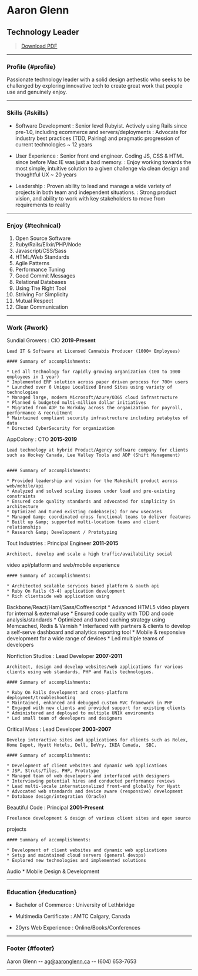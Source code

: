 # Aaron Glenn
## Technology Leader

> [Download PDF](aaron-glenn.pdf)

------

### Profile {#profile}

Passionate technology leader with a solid design aethestic who seeks to be challenged by exploring innovative tech to create great work that people use and genuinely enjoy.

------

### Skills {#skills}

* Software Development
  : Senior level Rubyist. Actively using Rails since pre-1.0, including
ecommerce and servers/deployments
  : Advocate for industry best practices (TDD, Pairing) and pragmatic progression of current technologies
  ~ 12 years

* User Experience
  : Senior front end engineer. Coding JS, CSS & HTML since before Mac IE
was just a bad memory.
  : Enjoy working towards the most simple, intuitive solution to a given challenge via clean design and thoughtful UX
  ~ 20 years

* Leadership
  : Proven ability to lead and manage a wide variety of projects in both team and independent situations.
  : Strong product vision, and ability to work with key stakeholders to move from requirements to reality

-------

### Enjoy {#technical}

1. Open Source Software
1. Ruby/Rails/Elixir/PHP/Node
1. Javascript/CSS/Sass
1. HTML/Web Standards
1. Agile Patterns
1. Performance Tuning
1. Good Commit Messages
1. Relational Databases
1. Using The Right Tool
1. Striving For Simplicity
1. Mutual Respect
1. Clear Communication

------

### Work {#work}

  Sundial Growers
  : CIO
    __2019-Present__

    Lead IT & Software at Licensed Cannabis Producer (1000+ Employees)

    #### Summary of accomplishments:

    * Led all technology for rapidly growing organization (100 to 1000 employees in 1 year)
    * Implemented ERP solution across paper driven process for 700+ users
    * Launched over 6 Unique Localized Brand Sites using variety of technologies
    * Managed large, modern Microsoft/Azure/O365 cloud infrastructure
    * Planned & budgeted multi-million dollar initiatives
    * Migrated from ADP to Workday across the organization for payroll, performance & recruitment
    * Maintained compliant security infrastructure including petabytes of data
    * Directed CyberSecurity for organization


  AppColony
  : CTO
    __2015-2019__

    Lead technology at hybrid Product/Agency software company for clients such as Hockey Canada, Lee Valley Tools and ADP (Shift Management)


    #### Summary of accomplishments:

    * Provided leadership and vision for the Makeshift product across web/mobile/api
    * Analyzed and solved scaling issues under load and pre-existing constraints
    * Ensured code quality standards and advocated for simplicity in architecture
    * Optimized and tuned existing codebase(s) for new usecases
    * Managed &amp; coordinated cross functional teams to deliver features
    * Built up &amp; supported multi-location teams and client relationships
    * Research &amp; Development / Prototyping


  Tout Industries
  : Principal Engineer
    __2011-2015__

    Architect, develop and scale a high traffic/availability social
video api/platform and web/mobile experience


    #### Summary of accomplishments:

    * Architected scalable services based platform & oauth api
    * Ruby On Rails (3-4) application development
    * Rich clientside web application using
Backbone/React/Haml/Sass/Coffeescript
    * Advanced HTML5 video players for internal & external use
    * Ensured code quality with TDD and code analysis/standards
    * Optimized and tuned caching strategy using Memcached, Redis &
Varnish
    * Interfaced with partners & clients to develop a self-serve
dashboard and analytics reporting tool
    * Mobile & responsive development for a wide range of devices
    * Led multiple teams of developers


  Nonfiction Studios
  : Lead Developer
    __2007-2011__

    Architect, design and develop websites/web applications for various clients using web standards, PHP and Rails technologies.

    #### Summary of accomplishments:

    * Ruby On Rails development and cross-platform deployment/troubleshooting
    * Maintained, enhanced and debugged custom MVC framework in PHP
    * Engaged with new clients and provided support for existing clients
    * Administered and deployed to multiple UNIX enviroments
    * Led small team of developers and designers

  Critical Mass
  : Lead Developer
    __2003-2007__

    Develop interactive sites and applications for clients such as Rolex, Home Depot, Hyatt Hotels, Dell, DeVry, IKEA Canada,  SBC.

    #### Summary of accomplishments:

    * Development of client websites and dynamic web applications
    * JSP, Struts/Tiles, PHP, Prototype
    * Managed team of web developers and interfaced with designers
    * Interviewing potential hires and conducted performance reviews
    * Lead multi-locale internationalized front-end globally for Hyatt
    * Advocated web standards and device aware (responsive) development
    * Database design/integration (Oracle)

  Beautiful Code
  : Principal
    __2001-Present__

    Freelance development & design of various client sites and open source
projects

    #### Summary of accomplishments:

    * Development of client websites and dynamic web applications
    * Setup and maintained cloud servers (general devops)
    * Explored new technologies and implemented solutions
Audio
    * Mobile Design & Development


------

### Education {#education}

* Bachelor of Commerce
  : University of Lethbridge

* Multimedia Certificate
  : AMTC Calgary, Canada

* 20yrs Web Experience
  : Online/Books/Conferences

------

### Footer {#footer}

Aaron Glenn -- [ag@aaronglenn.ca](ag@aaronglenn.ca) -- (604) 653-7653

------
